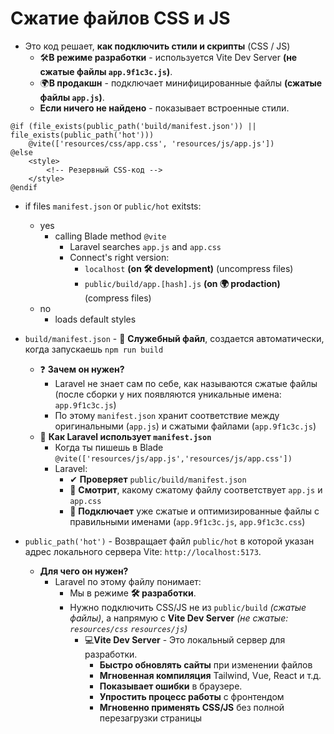# Сжатие файлов CSS и JS

- Это код решает, **как подключить стили и скрипты** (CSS / JS)
	- 🛠**В режиме разработки** - используется Vite Dev Server **(не сжатые файлы `app.9f1c3c.js`)**.
	- 🌍**В продакшн** - подключает минифицированные файлы **(сжатые файлы `app.js`)**.
	- **Если ничего не найдено** - показывает встроенные стили.


```blade
@if (file_exists(public_path('build/manifest.json')) || file_exists(public_path('hot')))
    @vite(['resources/css/app.css', 'resources/js/app.js'])
@else
    <style>
        <!-- Резервный CSS-код -->
    </style>
@endif
```

- if files `manifest.json` or `public/hot` exitsts:
	- yes
		- calling Blade method `@vite`
			- Laravel searches `app.js` and `app.css`
			- Connect's right version:
				- `localhost` **(on 🛠 development)** (uncompress files)
				- `public/build/app.[hash].js` **(on 🌍 prodaction)** (compress files)
	- no
		- loads default styles

- `build/manifest.json` - 
  📑 **Cлужебный файл**, создается автоматически, когда запускаешь `npm run build`
	- ❓ **Зачем он нужен?**
		- Laravel не знает сам по себе, как называются сжатые файлы (после сборки у них появляются уникальные имена: `app.9f1c3c.js`)
		- По этому `manifest.json` хранит соответствие между оригинальными (`app.js`) и сжатыми файлами (`app.9f1c3c.js`)
	- 🔸 **Как Laravel использует `manifest.json`**
		- Когда ты пишешь в Blade `@vite(['resources/js/app.js','resources/js/app.css'])`
		- Laravel:
			- ✔ **Проверяет** `public/build/manifest.json`
			- 👀 **Смотрит**, какому сжатому файлу соответствует `app.js` и `app.css`
			- 🔗 **Подключает** уже сжатые и оптимизированные файлы с правильными именами (`app.9f1c3c.js`, `app.9f1c3c.css`)
- `public_path('hot')` - 
  Возвращает файл `public/hot` в которой указан адрес локального сервера Vite: `http://localhost:5173`.
	- **Для чего он нужен?**
		- Laravel по этому файлу понимает:
			- Мы в режиме **🛠 разработки**.
			- Нужно подключить CSS/JS не из `public/build` *(сжатые файлы)*, а напрямую с **Vite Dev Server** *(не сжатые: `resources/css` `resources/js`)*
				- 💻**Vite Dev Server** - Это локальный сервер для разработки. 
					- **Быстро обновлять сайты** при изменении файлов
					- **Мгновенная компиляция** Tailwind, Vue, React и т.д.
					- **Показывает ошибки** в браузере.
					- **Упростить процесс работы** с фронтендом
					- **Мгновенно применять CSS/JS** без полной перезагрузки страницы

